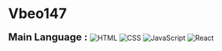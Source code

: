 <div>
  <div>
  <h1>Vbeo147</h1>
    <span style="font-size: 20px; font-weight: bold">Main Language : </span>
<img alt="HTML" src ="https://img.shields.io/badge/HTML-E34F26.svg?&style=for-the-badge&logo=HTML5&logoColor=white"/> <img alt="CSS" src ="https://img.shields.io/badge/CSS-1572B6.svg?&style=for-the-badge&logo=CSS3&logoColor=white"/> <img alt="JavaScript" src ="https://img.shields.io/badge/JavaScript-F7DF1E.svg?&style=for-the-badge&logo=JavaScript&logoColor=white"/> <img alt="React" src ="https://img.shields.io/badge/React-61DAFB.svg?&style=for-the-badge&logo=React&logoColor=white"/>
  </div>
</div>

